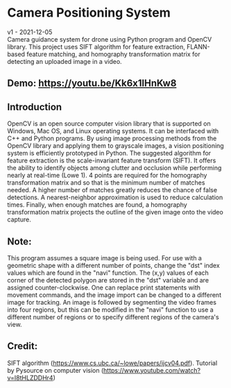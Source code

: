 # Camera Positioning System
v1 - 2021-12-05 <br/>
Camera guidance system for drone using Python program and OpenCV library. This project uses SIFT algorithm for feature extraction, FLANN-based feature matching, and homography transformation matrix for detecting an uploaded image in a video.
## Demo: https://youtu.be/Kk6x1lHnKw8
## Introduction
OpenCV is an open source computer vision library that is supported on Windows, Mac 
OS, and Linux operating systems. It can be interfaced with C++ and Python programs. By using 
image processing methods from the OpenCV library and applying them to grayscale images, a 
vision positioning system is efficiently prototyped in Python. 
The suggested algorithm for feature extraction is the scale-invariant feature transform 
(SIFT). It offers the ability to identify objects among clutter and occlusion while performing 
nearly at real-time (Lowe 1). 4 points are required for the 
homography transformation matrix and so that is the minimum number of matches needed. A 
higher number of matches greatly reduces the chance of false detections. A 
nearest-neighbor approximation is used to reduce calculation times. Finally, when enough matches 
are found, a homography transformation matrix projects the outline of the given image onto the 
video capture.
## Note:
This program assumes a square image is being used. For use with a geometric shape with a different number of points, change the "dst" index values which are found in the "navi" function. The (x,y) values of each corner of the detected polygon are stored in the "dst" variable and are assigned counter-clockwise. One can replace print statements with movement commands, and the image import can be changed to a different image for tracking. An image is followed by segmenting the video frames into four regions, but this can be modified in the "navi" function to use a different number of regions or to specify different regions of the camera's view.
## Credit:
SIFT algorithm (https://www.cs.ubc.ca/~lowe/papers/ijcv04.pdf). Tutorial by Pysource on computer vision (https://www.youtube.com/watch?v=I8tHLZDDHr4)
